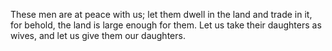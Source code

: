 These men are at peace with us; let them dwell in the land and trade in it, for behold, the land is large enough for them. Let us take their daughters as wives, and let us give them our daughters.
